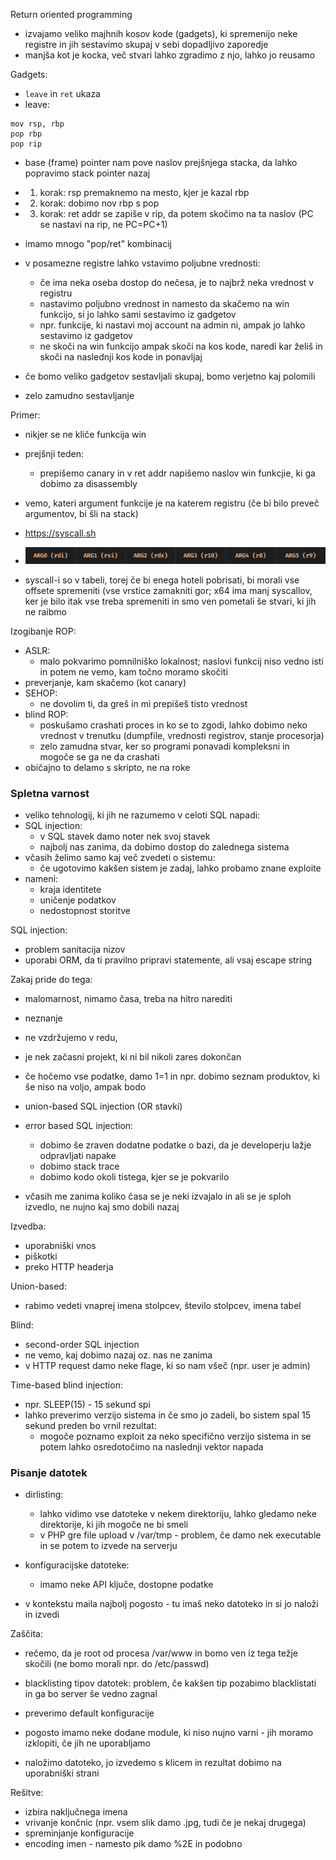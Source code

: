 Return oriented programming
- izvajamo veliko majhnih kosov kode (gadgets), ki spremenijo neke registre in jih sestavimo skupaj v sebi dopadljivo zaporedje
- manjša kot je kocka, več stvari lahko zgradimo z njo, lahko jo reusamo

Gadgets:
- `leave` in `ret` ukaza
- leave:
```
mov rsp, rbp
pop rbp
pop rip
```
- base (frame) pointer nam pove naslov prejšnjega stacka, da lahko popravimo stack pointer nazaj
- 1. korak: rsp premaknemo na mesto, kjer je kazal rbp
- 2. korak: dobimo nov rbp s pop
- 3. korak: ret addr se zapiše v rip, da potem skočimo na ta naslov (PC se nastavi na rip, ne PC=PC+1)

- imamo mnogo "pop/ret" kombinacij
- v posamezne registre lahko vstavimo poljubne vrednosti:
	- če ima neka oseba dostop do nečesa, je to najbrž neka vrednost v registru
	- nastavimo poljubno vrednost in namesto da skačemo na win funkcijo, si jo lahko sami sestavimo iz gadgetov
	- npr. funkcije, ki nastavi moj account na admin ni, ampak jo lahko sestavimo iz gadgetov
	- ne skoči na win funkcijo ampak skoči na kos kode, naredi kar želiš in skoči na naslednji kos kode in ponavljaj

- če bomo veliko gadgetov sestavljali skupaj, bomo verjetno kaj polomili
- zelo zamudno sestavljanje

Primer:
- nikjer se ne kliče funkcija win
- prejšnji teden:
	- prepišemo canary in v ret addr napišemo naslov win funkcjie, ki ga dobimo za disassembly
- vemo, kateri argument funkcije je na katerem registru (če bi bilo preveč argumentov, bi šli na stack)
- https://syscall.sh
- ![600](../../Images3/Pasted%20image%2020250313084544.png)

- syscall-i so v tabeli, torej če bi enega hoteli pobrisati, bi morali vse offsete spremeniti (vse vrstice zamakniti gor; x64 ima manj syscallov, ker je bilo itak vse treba spremeniti in smo ven pometali še stvari, ki jih ne raibmo

Izogibanje ROP:
- ASLR:
	- malo pokvarimo pomnilniško lokalnost; naslovi funkcij niso vedno isti in potem ne vemo, kam točno moramo skočiti
- preverjanje, kam skačemo (kot canary)
- SEHOP:
	- ne dovolim ti, da greš in mi prepišeš tisto vrednost
- blind ROP:
	- poskušamo crashati proces in ko se to zgodi, lahko dobimo neko vrednost v trenutku (dumpfile, vrednosti registrov, stanje procesorja)
	- zelo zamudna stvar, ker so programi ponavadi kompleksni in mogoče se ga ne da crashati
- običajno to delamo s skripto, ne na roke

### Spletna varnost

- veliko tehnologij, ki jih ne razumemo v celoti
SQL napadi:
- SQL injection:
	- v SQL stavek damo noter nek svoj stavek
	- najbolj nas zanima, da dobimo dostop do zalednega sistema
- včasih želimo samo kaj več zvedeti o sistemu:
	- če ugotovimo kakšen sistem je zadaj, lahko probamo znane exploite
- nameni:
	- kraja identitete
	- uničenje podatkov
	- nedostopnost storitve

SQL injection:
- problem sanitacija nizov
- uporabi ORM, da ti pravilno pripravi statemente, ali vsaj escape string

Zakaj pride do tega:
- malomarnost, nimamo časa, treba na hitro narediti
- neznanje
- ne vzdržujemo v redu,
- je nek začasni projekt, ki ni bil nikoli zares dokončan

- če hočemo vse podatke, damo 1=1 in npr. dobimo seznam produktov, ki še niso na voljo, ampak bodo

- union-based SQL injection (OR stavki)
- error based SQL injection:
	- dobimo še zraven dodatne podatke o bazi, da je developerju lažje odpravljati napake
	- dobimo stack trace
	- dobimo kodo okoli tistega, kjer se je pokvarilo
- včasih me zanima koliko časa se je neki izvajalo in ali se je sploh izvedlo, ne nujno kaj smo dobili nazaj

Izvedba:
- uporabniški vnos
- piškotki
- preko HTTP headerja

Union-based:
- rabimo vedeti vnaprej imena stolpcev, število stolpcev, imena tabel

Blind:
- second-order SQL injection
- ne vemo, kaj dobimo nazaj oz. nas ne zanima
- v HTTP request damo neke flage, ki so nam všeč (npr. user je admin)

Time-based blind injection:
- npr. SLEEP(15) - 15 sekund spi
- lahko preverimo verzijo sistema in če smo jo zadeli, bo sistem spal 15 sekund preden bo vrnil rezultat:
	- mogoče poznamo exploit za neko specifično verzijo sistema in se potem lahko osredotočimo na naslednji vektor napada

### Pisanje datotek

- dirlisting:
	- lahko vidimo vse datoteke v nekem direktoriju, lahko gledamo neke direktorije, ki jih mogoče ne bi smeli
	- v PHP gre file upload v /var/tmp - problem, če damo nek executable in se potem to izvede na serverju

- konfiguracijske datoteke:
	- imamo neke API ključe, dostopne podatke

- v kontekstu maila najbolj pogosto - tu imaš neko datoteko in si jo naloži in izvedi

Zaščita:
- rečemo, da je root od procesa /var/www in bomo ven iz tega težje skočili (ne bomo morali npr. do /etc/passwd)
- blacklisting tipov datotek: problem, če kakšen tip pozabimo blacklistati in ga bo server še vedno zagnal
- preverimo default konfiguracije
- pogosto imamo neke dodane module, ki niso nujno varni - jih moramo izklopiti, če jih ne uporabljamo

- naložimo datoteko, jo izvedemo s klicem in rezultat dobimo na uporabniški strani

Rešitve:
- izbira naključnega imena
- vrivanje končnic (npr. vsem slik damo .jpg, tudi če je nekaj drugega)
- spreminjanje konfiguracije
- encoding imen - namesto pik damo %2E in podobno